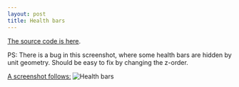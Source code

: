 ```yaml
---
layout: post
title: Health bars
---
```


[The source code is here](https://github.com/emnh/rts/blob/master/src.client/game/client/overlay.cljs).

PS: There is a bug in this screenshot, where some health bars are hidden by unit geometry. Should be easy to fix by changing the z-order.

[A screenshot follows:](https://emnh.github.io/rts-blog-screenshots/shots/health-bars.jpg)
![Health bars](https://emnh.github.io/rts-blog-screenshots/shots/health-bars.jpg)


